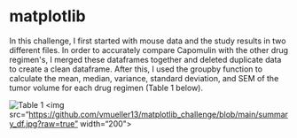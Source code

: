 # matplotlib
In this challenge, I first started with mouse data and the study results in two different files. In order to accurately compare Capomulin with the other drug regimen's, I merged these dataframes together and deleted duplicate data to create a clean dataframe. After this, I used the groupby function to calculate the mean, median, variance, standard deviation, and SEM of the tumor volume for each drug regimen (Table 1 below).


![Table 1](summary_df.jpg)
<img src=“https://github.com/vmueller13/matplotlib_challenge/blob/main/summary_df.jpg?raw=true” width=“200">
